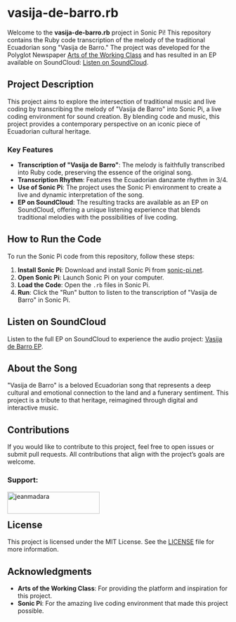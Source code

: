 # vasija-de-barro.rb

Welcome to the **vasija-de-barro.rb** project in Sonic Pi! This repository contains the Ruby code transcription of the melody of the traditional Ecuadorian song "Vasija de Barro." The project was developed for the Polyglot Newspaper [Arts of the Working Class](https://www.artsoftheworkingclass.org/) and has resulted in an EP available on SoundCloud: [Listen on SoundCloud](https://soundcloud.com/jean-madara-165898682/sets/arts-of-the-working-class?si=4bf0bbc5df4842fe855c234df0c6a6f4&utm_source=clipboard&utm_medium=text&utm_campaign=social_sharing).

## Project Description

This project aims to explore the intersection of traditional music and live coding by transcribing the melody of "Vasija de Barro" into Sonic Pi, a live coding environment for sound creation. By blending code and music, this project provides a contemporary perspective on an iconic piece of Ecuadorian cultural heritage.

### Key Features

- **Transcription of "Vasija de Barro"**: The melody is faithfully transcribed into Ruby code, preserving the essence of the original song.
- **Transcription Rhythm**: Features the Ecuadorian danzante rhythm in 3/4.
- **Use of Sonic Pi**: The project uses the Sonic Pi environment to create a live and dynamic interpretation of the song.
- **EP on SoundCloud**: The resulting tracks are available as an EP on SoundCloud, offering a unique listening experience that blends traditional melodies with the possibilities of live coding.

## How to Run the Code

To run the Sonic Pi code from this repository, follow these steps:

1. **Install Sonic Pi**: Download and install Sonic Pi from [sonic-pi.net](https://sonic-pi.net/).
2. **Open Sonic Pi**: Launch Sonic Pi on your computer.
3. **Load the Code**: Open the `.rb` files in Sonic Pi.
4. **Run**: Click the "Run" button to listen to the transcription of "Vasija de Barro" in Sonic Pi.

## Listen on SoundCloud

Listen to the full EP on SoundCloud to experience the audio project: [Vasija de Barro EP](https://soundcloud.com/jean-madara-165898682/sets/arts-of-the-working-class?si=4bf0bbc5df4842fe855c234df0c6a6f4&utm_source=clipboard&utm_medium=text&utm_campaign=social_sharing).

## About the Song

"Vasija de Barro" is a beloved Ecuadorian song that represents a deep cultural and emotional connection to the land and a funerary sentiment. This project is a tribute to that heritage, reimagined through digital and interactive music.

## Contributions

If you would like to contribute to this project, feel free to open issues or submit pull requests. All contributions that align with the project’s goals are welcome.
<h3 align="left">Support:</h3>
<p><a href="https://www.buymeacoffee.com/jeanmadara"> <img align="left" src="https://cdn.buymeacoffee.com/buttons/v2/default-yellow.png" height="50" width="210" alt="jeanmadara" /></a></p><br><br>


## License

This project is licensed under the MIT License. See the [LICENSE](LICENSE) file for more information.

## Acknowledgments

- **Arts of the Working Class**: For providing the platform and inspiration for this project.
- **Sonic Pi**: For the amazing live coding environment that made this project possible.
